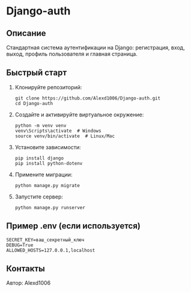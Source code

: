 # Django-auth

## Описание

Стандартная система аутентификации на Django: регистрация, вход, выход, профиль пользователя и главная страница.

## Быстрый старт

1. Клонируйте репозиторий:
   ```
   git clone https://github.com/Alexd1006/Django-auth.git
   cd Django-auth
   ```
2. Создайте и активируйте виртуальное окружение:
   ```
   python -m venv venv
   venv\Scripts\activate  # Windows
   source venv/bin/activate  # Linux/Mac
   ```
3. Установите зависимости:
   ```
   pip install django
   pip install python-dotenv
   ```
4. Примените миграции:
   ```
   python manage.py migrate
   ```
5. Запустите сервер:
   ```
   python manage.py runserver
   ```

## Пример .env (если используется)

```
SECRET_KEY=ваш_секретный_ключ
DEBUG=True
ALLOWED_HOSTS=127.0.0.1,localhost
```

## Контакты

Автор: Alexd1006
